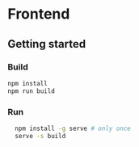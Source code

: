 # Frontend

## Getting started

### Build

```bash
npm install
npm run build
```

### Run

```bash
  npm install -g serve # only once
  serve -s build
```
